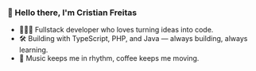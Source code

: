 ### 👋 Hello there, I'm Cristian Freitas

- 👨🏻‍💻 Fullstack developer who loves turning ideas into code.  
- 🛠️ Building with TypeScript, PHP, and Java — always building, always learning.  
- 🚀 Music keeps me in rhythm, coffee keeps me moving. 
